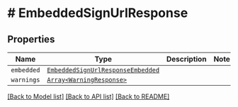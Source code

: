 # # EmbeddedSignUrlResponse



## Properties

Name | Type | Description | Notes
------------ | ------------- | ------------- | -------------
| `embedded` | [```EmbeddedSignUrlResponseEmbedded```](EmbeddedSignUrlResponseEmbedded.md) |    |  |
| `warnings` | [```Array<WarningResponse>```](WarningResponse.md) |    |  |

[[Back to Model list]](../../README.md#models) [[Back to API list]](../../README.md#endpoints) [[Back to README]](../../README.md)
